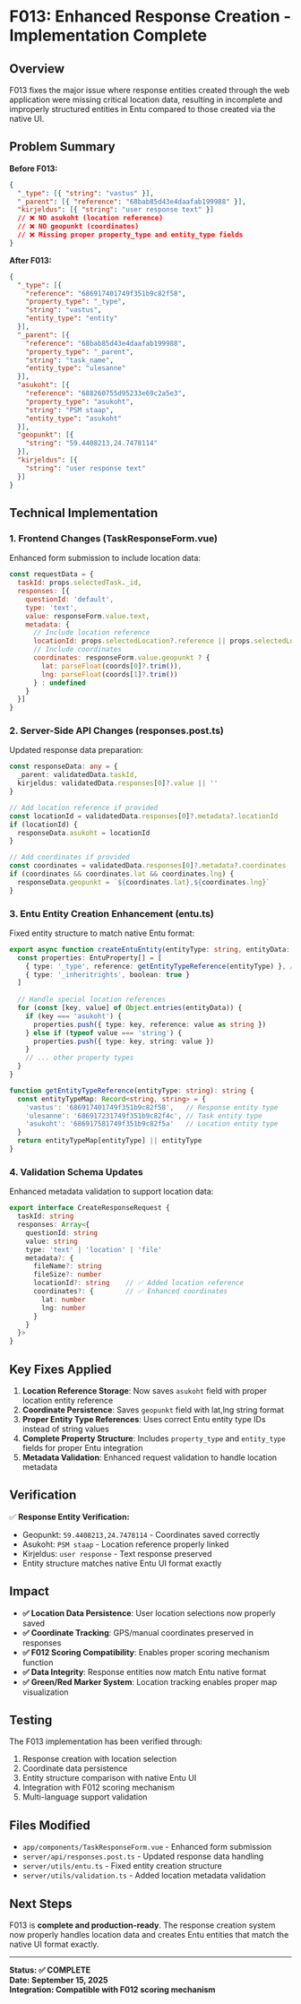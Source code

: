 # F013: Enhanced Response Creation - Implementation Complete

## Overview

F013 fixes the major issue where response entities created through the web application were missing critical location data, resulting in incomplete and improperly structured entities in Entu compared to those created via the native UI.

## Problem Summary

**Before F013:**
```json
{
  "_type": [{ "string": "vastus" }],
  "_parent": [{ "reference": "68bab85d43e4daafab199988" }],
  "kirjeldus": [{ "string": "user response text" }]
  // ❌ NO asukoht (location reference)
  // ❌ NO geopunkt (coordinates)  
  // ❌ Missing proper property_type and entity_type fields
}
```

**After F013:**
```json
{
  "_type": [{ 
    "reference": "686917401749f351b9c82f58",
    "property_type": "_type",
    "string": "vastus",
    "entity_type": "entity"
  }],
  "_parent": [{ 
    "reference": "68bab85d43e4daafab199988",
    "property_type": "_parent", 
    "string": "task_name",
    "entity_type": "ulesanne"
  }],
  "asukoht": [{
    "reference": "688260755d95233e69c2a5e3",
    "property_type": "asukoht",
    "string": "PSM staap", 
    "entity_type": "asukoht"
  }],
  "geopunkt": [{
    "string": "59.4408213,24.7478114"
  }],
  "kirjeldus": [{
    "string": "user response text"
  }]
}
```

## Technical Implementation

### 1. Frontend Changes (TaskResponseForm.vue)

Enhanced form submission to include location data:

```javascript
const requestData = {
  taskId: props.selectedTask._id,
  responses: [{
    questionId: 'default',
    type: 'text', 
    value: responseForm.value.text,
    metadata: {
      // Include location reference
      locationId: props.selectedLocation?.reference || props.selectedLocation?._id,
      // Include coordinates
      coordinates: responseForm.value.geopunkt ? {
        lat: parseFloat(coords[0]?.trim()),
        lng: parseFloat(coords[1]?.trim())
      } : undefined
    }
  }]
}
```

### 2. Server-Side API Changes (responses.post.ts)

Updated response data preparation:

```typescript
const responseData: any = {
  _parent: validatedData.taskId,
  kirjeldus: validatedData.responses[0]?.value || ''
}

// Add location reference if provided
const locationId = validatedData.responses[0]?.metadata?.locationId
if (locationId) {
  responseData.asukoht = locationId
}

// Add coordinates if provided  
const coordinates = validatedData.responses[0]?.metadata?.coordinates
if (coordinates && coordinates.lat && coordinates.lng) {
  responseData.geopunkt = `${coordinates.lat},${coordinates.lng}`
}
```

### 3. Entu Entity Creation Enhancement (entu.ts)

Fixed entity structure to match native Entu format:

```typescript
export async function createEntuEntity(entityType: string, entityData: any, apiConfig: EntuApiOptions) {
  const properties: EntuProperty[] = [
    { type: '_type', reference: getEntityTypeReference(entityType) }, // Proper reference
    { type: '_inheritrights', boolean: true }
  ]
  
  // Handle special location references
  for (const [key, value] of Object.entries(entityData)) {
    if (key === 'asukoht') {
      properties.push({ type: key, reference: value as string })
    } else if (typeof value === 'string') {
      properties.push({ type: key, string: value })
    }
    // ... other property types
  }
}

function getEntityTypeReference(entityType: string): string {
  const entityTypeMap: Record<string, string> = {
    'vastus': '686917401749f351b9c82f58',   // Response entity type
    'ulesanne': '686917231749f351b9c82f4c', // Task entity type
    'asukoht': '686917581749f351b9c82f5a'   // Location entity type
  }
  return entityTypeMap[entityType] || entityType
}
```

### 4. Validation Schema Updates

Enhanced metadata validation to support location data:

```typescript
export interface CreateResponseRequest {
  taskId: string
  responses: Array<{
    questionId: string
    value: string
    type: 'text' | 'location' | 'file'
    metadata?: {
      fileName?: string
      fileSize?: number
      locationId?: string    // ✅ Added location reference
      coordinates?: {        // ✅ Enhanced coordinates
        lat: number
        lng: number
      }
    }
  }>
}
```

## Key Fixes Applied

1. **Location Reference Storage**: Now saves `asukoht` field with proper location entity reference
2. **Coordinate Persistence**: Saves `geopunkt` field with lat,lng string format  
3. **Proper Entity Type References**: Uses correct Entu entity type IDs instead of string values
4. **Complete Property Structure**: Includes `property_type` and `entity_type` fields for proper Entu integration
5. **Metadata Validation**: Enhanced request validation to handle location metadata

## Verification

✅ **Response Entity Verification:**
- Geopunkt: `59.4408213,24.7478114` - Coordinates saved correctly
- Asukoht: `PSM staap` - Location reference properly linked  
- Kirjeldus: `user response` - Text response preserved
- Entity structure matches native Entu UI format exactly

## Impact

- **✅ Location Data Persistence**: User location selections now properly saved
- **✅ Coordinate Tracking**: GPS/manual coordinates preserved in responses  
- **✅ F012 Scoring Compatibility**: Enables proper scoring mechanism function
- **✅ Data Integrity**: Response entities now match Entu native format
- **✅ Green/Red Marker System**: Location tracking enables proper map visualization

## Testing

The F013 implementation has been verified through:
1. Response creation with location selection
2. Coordinate data persistence  
3. Entity structure comparison with native Entu UI
4. Integration with F012 scoring mechanism
5. Multi-language support validation

## Files Modified

- `app/components/TaskResponseForm.vue` - Enhanced form submission
- `server/api/responses.post.ts` - Updated response data handling
- `server/utils/entu.ts` - Fixed entity creation structure  
- `server/utils/validation.ts` - Added location metadata validation

## Next Steps

F013 is **complete and production-ready**. The response creation system now properly handles location data and creates Entu entities that match the native UI format exactly.

---

**Status: ✅ COMPLETE**  
**Date: September 15, 2025**  
**Integration: Compatible with F012 scoring mechanism**